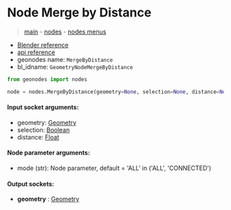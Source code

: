 # Node Merge by Distance

> [main](../structure.md) - [nodes](nodes.md) - [nodes menus](nodes_menus.md)

- [Blender reference](https://docs.blender.org/manual/en/latest/modeling/geometry_nodes/geometry/merge_by_distance.html)
- [api reference](https://docs.blender.org/api/current/bpy.types.GeometryNodeMergeByDistance.html)
- geonodes name: `MergeByDistance`
- bl_idname: `GeometryNodeMergeByDistance`

```python
from geonodes import nodes

node = nodes.MergeByDistance(geometry=None, selection=None, distance=None, mode='ALL')
```

#### Input socket arguments:

- geometry: [Geometry](Geometry.md)
- selection: [Boolean](Boolean.md)
- distance: [Float](Float.md)

#### Node parameter arguments:

- mode (str): Node parameter, default = 'ALL' in ('ALL', 'CONNECTED')

#### Output sockets:

- **geometry** : [Geometry](Geometry.md)

